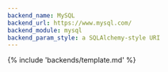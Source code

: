 ```yaml
---
backend_name: MySQL
backend_url: https://www.mysql.com/
backend_module: mysql
backend_param_style: a SQLAlchemy-style URI
---
```


{% include 'backends/template.md' %}
